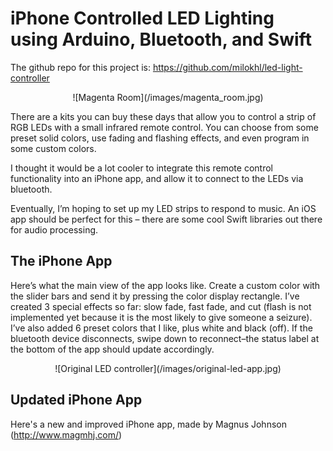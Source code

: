 # iPhone Controlled LED Lighting using Arduino, Bluetooth, and Swift

The github repo for this project is: https://github.com/milokhl/led-light-controller

<center>
![Magenta Room](/images/magenta_room.jpg)
</center>

There are a kits you can buy these days that allow you to control a strip of RGB LEDs with a small infrared remote control. You can choose from some preset solid colors, use fading and flashing effects, and even program in some custom colors.

I thought it would be a lot cooler to integrate this remote control functionality into an iPhone app, and allow it to connect to the LEDs via bluetooth.

Eventually, I’m hoping to set up my LED strips to respond to music. An iOS app should be perfect for this – there are some cool Swift libraries out there for audio processing.

## The iPhone App

Here’s what the main view of the app looks like. Create a custom color with the slider bars and send it by pressing the color display rectangle. I’ve created 3 special effects so far: slow fade, fast fade, and cut (flash is not implemented yet because it is the most likely to give someone a seizure). I’ve also added 6 preset colors that I like, plus white and black (off). If the bluetooth device disconnects, swipe down to reconnect–the status label at the bottom of the app should update accordingly.

<center>
![Original LED controller](/images/original-led-app.jpg)
</center>

<div class="gist-snippet">
	<script src="https://gist.github.com/milokhl/21805f3afe1bce81dea0652050d57b8f.js"></script>
</div>

## Updated iPhone App

Here's a new and improved iPhone app, made by Magnus Johnson (http://www.magmhj.com/)
